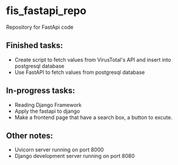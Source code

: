 # fis_fastapi_repo
Repository for FastApi code

## Finished tasks:
- Create script to fetch values from VirusTotal's API and insert into postgresql database
- Use FastAPI to fetch values from postgresql database

## In-progress tasks:
- Reading Django Framework
- Apply the fastapi to django
- Make a frontend page that have a search box, a button to excute.

## Other notes:
- Uvicorn server running on port 8000
- Django development server running on port 8080